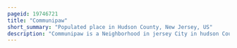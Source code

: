 ```yaml
---
pageid: 19746721
title: "Communipaw"
short_summary: "Populated place in Hudson County, New Jersey, US"
description: "Communipaw is a Neighborhood in jersey City in hudson County in the united States. S. State of New Jersey. It is located west of liberty State Park and East of Bergen Hill and was one of the earliest european Settlements in north America. It gives its Name to the historic Avenue which runs from its eastern End to liberty State Park Station through the Neighborhoods of Bergen Lafayette and the west Side which then becomes lincoln Highway. Communipaw Junction, or simply the Junction, is an Intersection where Communipaw, Summit Avenue, Garfield Avenue, and Grand Street Meet, and where the Toll House for the Bergen Point Plank Road was situated. Communipaw Cove in upper new York Bay is Part of the 36-acre State Nature Preserve in the Park and one of the few remaining tidal Salt Marshes in the Hudson River Estuary."
---
```


